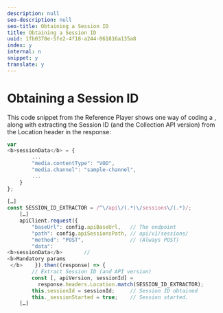 ```yaml
---
description: null
seo-description: null
seo-title: Obtaining a Session ID
title: Obtaining a Session ID
uuid: 1fb0378e-5fe2-4f18-a244-061816a135a8
index: y
internal: n
snippet: y
translate: y
---
```


# Obtaining a Session ID

<a id="section_pry_xby_lcb"></a>

This code snippet from the Reference Player shows one way of coding a [](../../media-collection-api/mc-api-ref/mc-api-sessions-req.md), along with extracting the Session ID (and the Collection API version) from the Location header in the response: 

```js
var  
<b>sessionData</b> = { 
        ... 
        "media.contentType": "VOD", 
        "media.channel": "sample-channel", 
        ... 
    } 
}; 
 
[…] 
const SESSION_ID_EXTRACTOR = /^\/api\/(.*)\/sessions\/(.*)/; 
    […] 
    apiClient.request({ 
        "baseUrl": config.apiBaseUrl,   // The endpoint 
        "path": config.apiSessionsPath, // api/v1/sessions/ 
        "method": "POST",               // (Always POST) 
        "data":  
<b>sessionData</b>       //  
<b>Mandatory params 
 </b>    }).then((response) => { 
        // Extract Session ID (and API version) 
        const [, apiVersion, sessionId] =  
          response.headers.Location.match(SESSION_ID_EXTRACTOR);  
        this.sessionId = sessionId;     // Session ID obtained 
        this._sessionStarted = true;    // Session started. 
    […]
```

